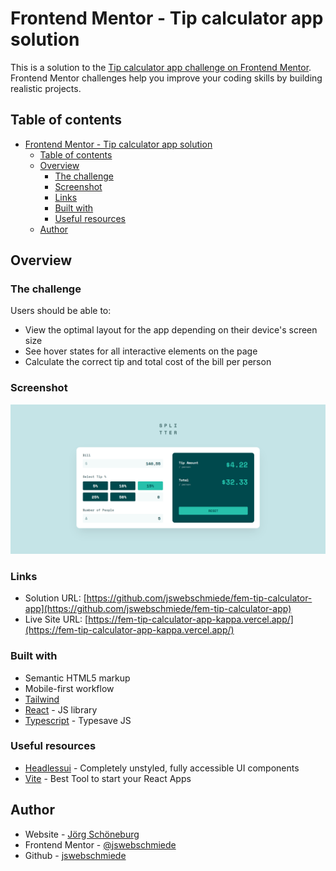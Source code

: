 # Frontend Mentor - Tip calculator app solution

This is a solution to the [Tip calculator app challenge on Frontend Mentor](https://www.frontendmentor.io/challenges/tip-calculator-app-ugJNGbJUX). Frontend Mentor challenges help you improve your coding skills by building realistic projects.

## Table of contents

- [Frontend Mentor - Tip calculator app solution](#frontend-mentor---tip-calculator-app-solution)
  - [Table of contents](#table-of-contents)
  - [Overview](#overview)
    - [The challenge](#the-challenge)
    - [Screenshot](#screenshot)
    - [Links](#links)
    - [Built with](#built-with)
    - [Useful resources](#useful-resources)
  - [Author](#author)

## Overview

### The challenge

Users should be able to:

- View the optimal layout for the app depending on their device's screen size
- See hover states for all interactive elements on the page
- Calculate the correct tip and total cost of the bill per person

### Screenshot

![](./screenshot.png)

### Links

- Solution URL: [https://github.com/jswebschmiede/fem-tip-calculator-app](https://github.com/jswebschmiede/fem-tip-calculator-app)
- Live Site URL: [https://fem-tip-calculator-app-kappa.vercel.app/](https://fem-tip-calculator-app-kappa.vercel.app/)

### Built with

- Semantic HTML5 markup
- Mobile-first workflow
- [Tailwind](https://tailwindcss.com/)
- [React](https://reactjs.org/) - JS library
- [Typescript](https://www.typescriptlang.org/) - Typesave JS

### Useful resources

- [Headlessui](https://headlessui.com/) - Completely unstyled, fully accessible UI components
- [Vite](https://vitejs.dev/) - Best Tool to start your React Apps

## Author

- Website - [Jörg Schöneburg](https://jswebschmiede.de)
- Frontend Mentor - [@jswebschmiede](https://www.frontendmentor.io/profile/jswebschmiede)
- Github - [jswebschmiede](https://github.com/jswebschmiede)
